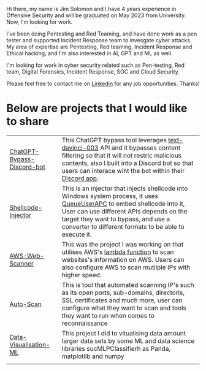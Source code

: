Hi there, my name is Jim Solomon and I have 4 years experience in Offensive Security and will be graduated on May 2023 from University. Now, l'm looking for work.

I've been doing Pentesting and Red Teaming, and have done work as a pen tester and supported Incident Response team to invesgate cyber attacks.
My area of expertise are Pentesting, Red teaming, Incident Response and Ethical hacking, and I'm also interested in AI, GPT and ML as well.

I'm looking for work in cyber security related such as Pen-testing, Red team, Digital Forensics, Incident Response, SOC and Cloud Security. 	

Please feel free to contact me on [Linkedin](https://www.linkedin.com/in/jimsolomonx/) for any job opportunities. Thanks!
# Below are projects that I would like to share
|                                                                                                      |                                                                                                                                                                                                                                                                                                                                                                                                                                                                                                                                                                                                                                                                              |
|------------------------------------------------------------------------------------------------------|------------------------------------------------------------------------------------------------------------------------------------------------------------------------------------------------------------------------------------------------------------------------------------------------------------------------------------------------------------------------------------------------------------------------------------------------------------------------------------------------------------------------------------------------------------------------------------------------------------------------------------------------------------------------------|
| [ChatGPT-Bypass-Discord-bot](https://github.com/JimSolomon/ChatGPT-Bypass-Discord-bot)                                     | This ChatGPT bypass tool leverages  [text-davinci-003](https://platform.openai.com/docs/models/gpt-3-5) API and it bypasses content filtering so that it will not restric malicious contents, also I built into a Discord bot so that users can interace wiht the bot within their [Discord app](https://discord.com/).                                                                                                                                                                                                                                                                                                                                                                                                                                      |
| [Shellcode-Injector](https://github.com/JimSolomon/Shellcode-Injector)                                 | This is an injector that injects shellcode into Windows system process, it uses [QueueUserAPC](https://learn.microsoft.com/en-us/windows/win32/api/processthreadsapi/nf-processthreadsapi-queueuserapc) to embed shellcode into it, User can use different APIs depends on the target they want to bypass, and use a converter to different formats to be able to execute it.|
| [AWS-Web-Scanner](https://github.com/JimSolomon/AWS-Web-Scanner) | This was the project I was working on that utilises AWS's [lambda function](https://aws.amazon.com/lambda/) to scan websites's information on AWS. Users can also configure AWS to scan mutilple IPs with higher speed.|.                                                                                                                                                                                                                                                                                                                                                         |
| [Auto-Scan](https://github.com/JimSolomon/Auto-Scan)  | This is tool that automated scanning IP's such as its open ports, sub-domains, directoris, SSL certificates and much more, user can configure what they want to scan and tools they want to run when comes to reconnaissance|
| [Data-Visualisation-ML](https://github.com/JimSolomon/Data-Visualisation-ML)                             |  This project I did to vitualising data amount larger data sets by some ML and data science libraries sucMLPClassifierh as Panda, matplotlib and numpy |
|                                                                                                      |                                                                                                                                                                                                                                                                                                                                                                                                                                                                                                                                                                                                                                                                              |
